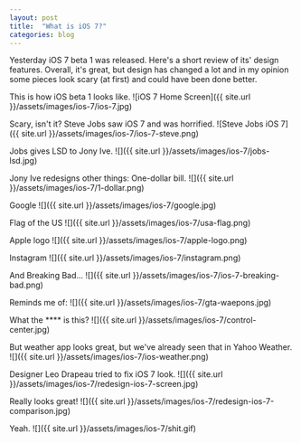 ```yaml
---
layout: post
title:  "What is iOS 7?"
categories: blog
---
```

Yesterday iOS 7 beta 1 was released. Here's a short review of its' design features. Overall, it's great, but design has changed a lot and in my opinion some pieces look scary (at first) and could have been done better.

This is how iOS beta 1 looks like.
![iOS 7 Home Screen]({{ site.url }}/assets/images/ios-7/ios-7.jpg)

Scary, isn't it?
Steve Jobs saw iOS 7 and was horrified.
![Steve Jobs iOS 7]({{ site.url }}/assets/images/ios-7/ios-7-steve.png)

Jobs gives LSD to Jony Ive.
![]({{ site.url }}/assets/images/ios-7/jobs-lsd.jpg)

Jony Ive redesigns other things:
One-dollar bill.
![]({{ site.url }}/assets/images/ios-7/1-dollar.png)

Google
![]({{ site.url }}/assets/images/ios-7/google.jpg)

Flag of the US
![]({{ site.url }}/assets/images/ios-7/usa-flag.png)

Apple logo
![]({{ site.url }}/assets/images/ios-7/apple-logo.png)

Instagram
![]({{ site.url }}/assets/images/ios-7/instagram.png)

And Breaking Bad...
![]({{ site.url }}/assets/images/ios-7/ios-7-breaking-bad.png)

Reminds me of:
![]({{ site.url }}/assets/images/ios-7/gta-waepons.jpg)

What the \*\*\*\* is this?
![]({{ site.url }}/assets/images/ios-7/control-center.jpg)

But weather app looks great, but we've already seen that in Yahoo Weather.
![]({{ site.url }}/assets/images/ios-7/ios-weather.png)

Designer Leo Drapeau tried to fix iOS 7 look.
![]({{ site.url }}/assets/images/ios-7/redesign-ios-7-screen.jpg)

Really looks great!
![]({{ site.url }}/assets/images/ios-7/redesign-ios-7-comparison.jpg)

Yeah.
![]({{ site.url }}/assets/images/ios-7/shit.gif)